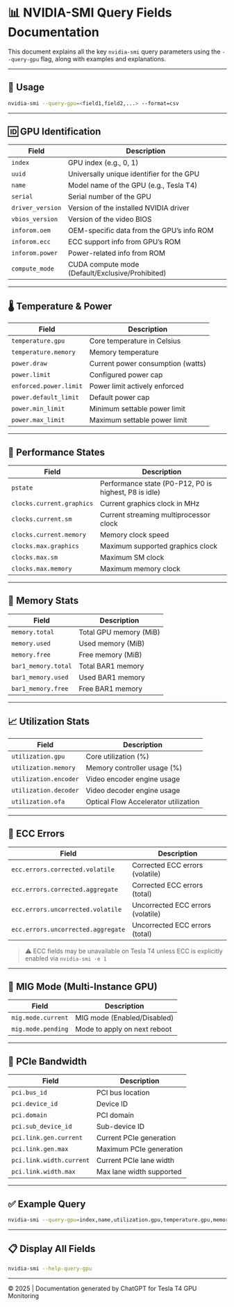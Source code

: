 
# 📊 NVIDIA-SMI Query Fields Documentation

This document explains all the key `nvidia-smi` query parameters using the `--query-gpu` flag, along with examples and explanations.

---

## 📌 Usage

```bash
nvidia-smi --query-gpu=<field1,field2,...> --format=csv
```

---

## 🆔 GPU Identification

| **Field**                 | **Description** |
|--------------------------|------------------|
| `index`                  | GPU index (e.g., 0, 1) |
| `uuid`                   | Universally unique identifier for the GPU |
| `name`                   | Model name of the GPU (e.g., Tesla T4) |
| `serial`                 | Serial number of the GPU |
| `driver_version`         | Version of the installed NVIDIA driver |
| `vbios_version`          | Version of the video BIOS |
| `inforom.oem`            | OEM-specific data from the GPU’s info ROM |
| `inforom.ecc`            | ECC support info from GPU’s ROM |
| `inforom.power`          | Power-related info from ROM |
| `compute_mode`           | CUDA compute mode (Default/Exclusive/Prohibited) |

---

## 🌡️ Temperature & Power

| **Field**                 | **Description** |
|--------------------------|------------------|
| `temperature.gpu`        | Core temperature in Celsius |
| `temperature.memory`     | Memory temperature |
| `power.draw`             | Current power consumption (watts) |
| `power.limit`            | Configured power cap |
| `enforced.power.limit`   | Power limit actively enforced |
| `power.default_limit`    | Default power cap |
| `power.min_limit`        | Minimum settable power limit |
| `power.max_limit`        | Maximum settable power limit |

---

## 🚦 Performance States

| **Field**                 | **Description** |
|--------------------------|------------------|
| `pstate`                 | Performance state (P0-P12, P0 is highest, P8 is idle) |
| `clocks.current.graphics`| Current graphics clock in MHz |
| `clocks.current.sm`      | Current streaming multiprocessor clock |
| `clocks.current.memory`  | Memory clock speed |
| `clocks.max.graphics`    | Maximum supported graphics clock |
| `clocks.max.sm`          | Maximum SM clock |
| `clocks.max.memory`      | Maximum memory clock |

---

## 🧠 Memory Stats

| **Field**                 | **Description** |
|--------------------------|------------------|
| `memory.total`           | Total GPU memory (MiB) |
| `memory.used`            | Used memory (MiB) |
| `memory.free`            | Free memory (MiB) |
| `bar1_memory.total`      | Total BAR1 memory |
| `bar1_memory.used`       | Used BAR1 memory |
| `bar1_memory.free`       | Free BAR1 memory |

---

## 📈 Utilization Stats

| **Field**                 | **Description** |
|--------------------------|------------------|
| `utilization.gpu`        | Core utilization (%) |
| `utilization.memory`     | Memory controller usage (%) |
| `utilization.encoder`    | Video encoder engine usage |
| `utilization.decoder`    | Video decoder engine usage |
| `utilization.ofa`        | Optical Flow Accelerator utilization |

---

## 🔐 ECC Errors

| **Field**                            | **Description** |
|-------------------------------------|------------------|
| `ecc.errors.corrected.volatile`     | Corrected ECC errors (volatile) |
| `ecc.errors.corrected.aggregate`    | Corrected ECC errors (total) |
| `ecc.errors.uncorrected.volatile`   | Uncorrected ECC errors (volatile) |
| `ecc.errors.uncorrected.aggregate`  | Uncorrected ECC errors (total) |

> ⚠️ ECC fields may be unavailable on Tesla T4 unless ECC is explicitly enabled via `nvidia-smi -e 1`

---

## 🧵 MIG Mode (Multi-Instance GPU)

| **Field**                 | **Description** |
|--------------------------|------------------|
| `mig.mode.current`       | MIG mode (Enabled/Disabled) |
| `mig.mode.pending`       | Mode to apply on next reboot |

---

## 🔌 PCIe Bandwidth

| **Field**                 | **Description** |
|--------------------------|------------------|
| `pci.bus_id`             | PCI bus location |
| `pci.device_id`          | Device ID |
| `pci.domain`             | PCI domain |
| `pci.sub_device_id`      | Sub-device ID |
| `pci.link.gen.current`   | Current PCIe generation |
| `pci.link.gen.max`       | Maximum PCIe generation |
| `pci.link.width.current` | Current PCIe lane width |
| `pci.link.width.max`     | Max lane width supported |

---

## ✅ Example Query

```bash
nvidia-smi --query-gpu=index,name,utilization.gpu,temperature.gpu,memory.used --format=csv
```

---

## 📋 Display All Fields

```bash
nvidia-smi --help-query-gpu
```

---

© 2025 | Documentation generated by ChatGPT for Tesla T4 GPU Monitoring
